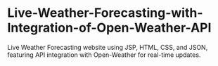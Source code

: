 # Live-Weather-Forecasting-with-Integration-of-Open-Weather-API
Live Weather Forecasting website using JSP, HTML, CSS, and JSON, featuring API integration with Open-Weather for real-time updates.
